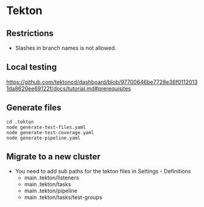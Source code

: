 # Tekton

## Restrictions

- Slashes in branch names is not allowed.

## Local testing

https://github.com/tektoncd/dashboard/blob/97700646be7728e36f01120131da8620ee69122f/docs/tutorial.md#prerequisites

## Generate files

```
cd .tekton
node generate-test-files.yaml
node generate-test-coverage.yaml
node generate-pipeline.yaml
```

## Migrate to a new cluster

- You need to add sub paths for the tekton files in Settings - Definitions
  - main .tekton/listeners
  - main .tekton/tasks
  - main .tekton/pipeline
  - main .tekton/tasks/test-groups